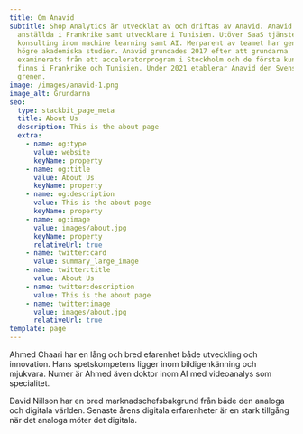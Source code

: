 ```yaml
---
title: Om Anavid
subtitle: Shop Analytics är utvecklat av och driftas av Anavid. Anavid har
  anställda i Frankrike samt utvecklare i Tunisien. Utöver SaaS tjänsten erbjuds
  konsulting inom machine learning samt AI. Merparent av teamet har genomfört
  högre akademiska studier. Anavid grundades 2017 efter att grundarna
  examinerats från ett acceleratorprogram i Stockholm och de första kunderna
  finns i Frankrike och Tunisien. Under 2021 etablerar Anavid den Svenska
  grenen.
image: /images/anavid-1.png
image_alt: Grundarna
seo:
  type: stackbit_page_meta
  title: About Us
  description: This is the about page
  extra:
    - name: og:type
      value: website
      keyName: property
    - name: og:title
      value: About Us
      keyName: property
    - name: og:description
      value: This is the about page
      keyName: property
    - name: og:image
      value: images/about.jpg
      keyName: property
      relativeUrl: true
    - name: twitter:card
      value: summary_large_image
    - name: twitter:title
      value: About Us
    - name: twitter:description
      value: This is the about page
    - name: twitter:image
      value: images/about.jpg
      relativeUrl: true
template: page
---
```

Ahmed Chaari har en lång och bred efarenhet både utveckling och innovation.  Hans spetskompetens ligger inom bildigenkänning och mjukvara. Numer är Ahmed även doktor inom AI med videoanalys som specialitet. 

David Nillson har en bred marknadschefsbakgrund från både den analoga och digitala världen. Senaste årens digitala erfarenheter är en stark tillgång när det analoga möter det digitala.
